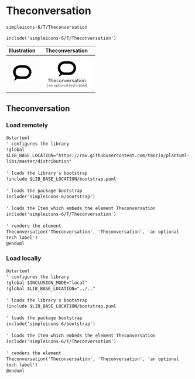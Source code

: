 # Theconversation


```text
simpleicons-6/T/Theconversation
```

```text
include('simpleicons-6/T/Theconversation')
```



| Illustration | Theconversation |
| :---: | :---: |
| ![illustration for Illustration](../../simpleicons-6/T/Theconversation.png) | ![illustration for Theconversation](../../simpleicons-6/T/Theconversation.Local.png) |




## Theconversation

### Load remotely
```plantuml
@startuml
' configures the library
!global $LIB_BASE_LOCATION="https://raw.githubusercontent.com/tmorin/plantuml-libs/master/distribution"

' loads the library's bootstrap
!include $LIB_BASE_LOCATION/bootstrap.puml

' loads the package bootstrap
include('simpleicons-6/bootstrap')

' loads the Item which embeds the element Theconversation
include('simpleicons-6/T/Theconversation')

' renders the element
Theconversation('Theconversation', 'Theconversation', 'an optional tech label')
@enduml
```

### Load locally
```plantuml
@startuml
' configures the library
!global $INCLUSION_MODE="local"
!global $LIB_BASE_LOCATION="../.."

' loads the library's bootstrap
!include $LIB_BASE_LOCATION/bootstrap.puml

' loads the package bootstrap
include('simpleicons-6/bootstrap')

' loads the Item which embeds the element Theconversation
include('simpleicons-6/T/Theconversation')

' renders the element
Theconversation('Theconversation', 'Theconversation', 'an optional tech label')
@enduml
```

